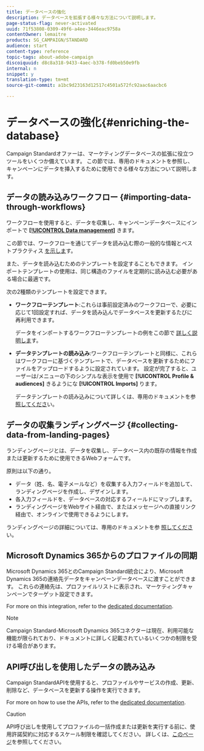 ```yaml
---
title: データベースの強化
description: データベースを拡張する様々な方法について説明します。
page-status-flag: never-activated
uuid: 71f53808-0309-49f6-a4ee-3446eac9758a
contentOwner: lemaitre
products: SG_CAMPAIGN/STANDARD
audience: start
content-type: reference
topic-tags: about-adobe-campaign
discoiquuid: d8c8a318-9433-4aec-b378-fd0beb50e9fb
internal: n
snippet: y
translation-type: tm+mt
source-git-commit: a1bc9d23163d12517c4501a572fc92aac6aacbc6

---
```



# データベースの強化{#enriching-the-database}

Campaign Standardオファーは、マーケティングデータベースの拡張に役立つツールをいくつか備えています。 この節では、専用のドキュメントを参照し、キャンペーンにデータを挿入するために使用できる様々な方法について説明します。

## データの読み込みワークフロー {#importing-data-through-workflows}

ワークフローを使用すると、データを収集し、キャンペーンデータベースにインポートで [**[!UICONTROL Data management]**](../../automating/using/about-data-management-activities.md) きます。

この節では、ワークフローを通じてデータを読み込む際の一般的な情報とベストプラクティス [を示しま](../../automating/using/importing-data.md)す。

また、データを読み込むためのテンプレートを設定することもできます。 インポートテンプレートの使用は、同じ構造のファイルを定期的に読み込む必要がある場合に最適です。

次の2種類のテンプレートを設定できます。

* **ワークフローテンプレート**:これらは事前設定済みのワークフローで、必要に応じて1回設定すれば、データを読み込んでデータベースを更新するたびに再利用できます。

   データをインポートするワークフローテンプレートの例をこの節で [詳しく説明しま](../../automating/using/importing-data.md#example--import-workflow-template)す。

* **データテンプレートの読み込み**:ワークフローテンプレートと同様に、これらはワークフローに基づくテンプレートで、データベースを更新するためにファイルをアップロードするように設定されています。 設定が完了すると、ユーザーは/メニューの下のシンプルな表示を使用で **[!UICONTROL Profile & audiences]** きるようにな **[!UICONTROL Imports]** ります。

   データテンプレートの読み込みについて詳しくは、専用のドキュメントを参 [照してくださ](../../automating/using/importing-data-with-import-templates.md)い。

## データの収集ランディングページ {#collecting-data-from-landing-pages}

ランディングページとは、データを収集し、データベース内の既存の情報を作成または更新するために使用できるWebフォームです。

原則は以下の通り。

* データ（姓、名、電子メールなど）を収集する入力フィールドを追加して、ランディングページを作成し、デザインします。
* 各入力フィールドを、データベースの対応するフィールドにマップします。
* ランディングページをWebサイト経由で、またはメッセージへの直接リンク経由で、オンラインで使用できるようにします。

ランディングページの詳細については、専用のドキュメントを参 [照してくださ](../../channels/using/getting-started-with-landing-pages.md)い。

## Microsoft Dynamics 365からのプロファイルの同期

Microsoft Dynamics 365とのCampaign Standard統合により、Microsoft Dynamics 365の連絡先データをキャンペーンデータベースに渡すことができます。
これらの連絡先は、プロファイルリストに表示され、マーケティングキャンペーンでターゲット設定できます。

For more on this integration, refer to the [dedicated documentation](../../integrating/using/working-with-campaign-standard-and-microsoft-dynamics-365.md).

>[!NOTE]
>
>Campaign Standard-Microsoft Dynamics 365コネクターは現在、利用可能な機能が限られており、ドキュメントに詳しく記載されているいくつかの制限を受ける場合があります。

## API呼び出しを使用したデータの読み込み

Campaign StandardAPIを使用すると、プロファイルやサービスの作成、更新、削除など、データベースを更新する操作を実行できます。

For more on how to use the APIs, refer to the [dedicated documentation](../../api/using/about-campaign-standard-apis.md).

>[!CAUTION]
>
>API呼び出しを使用してプロファイルの一括作成または更新を実行する前に、使用許諾契約に対応するスケール制限を確認してください。 詳しくは、[このページ](https://helpx.adobe.com/legal/product-descriptions/campaign-standard.html#ITInfrastructureResourcesbyActiveProfilesTiers)を参照してください。
